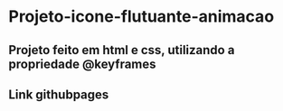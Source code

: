 # Projeto-icone-flutuante-animacao

## Projeto feito em html e css, utilizando a propriedade @keyframes

## Link githubpages 
